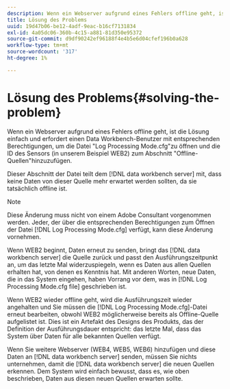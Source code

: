 ```yaml
---
description: Wenn ein Webserver aufgrund eines Fehlers offline geht, ist die Lösung einfach und erfordert einen Data Workbench-Benutzer mit entsprechenden Berechtigungen, um die Datei "Log Processing Mode.cfg"zu öffnen und die ID des Sensors (in unserem Beispiel WEB2) zum Abschnitt "Offline-Quellen"hinzuzufügen.
title: Lösung des Problems
uuid: 19d47b06-be12-4adf-9eac-b16cf7131834
exl-id: 4a05dc06-360b-4c15-a881-81d350e95372
source-git-commit: d9df90242ef96188f4e4b5e6d04cfef196b0a628
workflow-type: tm+mt
source-wordcount: '317'
ht-degree: 1%

---
```


# Lösung des Problems{#solving-the-problem}

Wenn ein Webserver aufgrund eines Fehlers offline geht, ist die Lösung einfach und erfordert einen Data Workbench-Benutzer mit entsprechenden Berechtigungen, um die Datei &quot;Log Processing Mode.cfg&quot;zu öffnen und die ID des Sensors (in unserem Beispiel WEB2) zum Abschnitt &quot;Offline-Quellen&quot;hinzuzufügen.

Dieser Abschnitt der Datei teilt dem [!DNL data workbench server] mit, dass keine Daten von dieser Quelle mehr erwartet werden sollten, da sie tatsächlich offline ist.

>[!NOTE]
>
>Diese Änderung muss nicht von einem Adobe Consultant vorgenommen werden. Jeder, der über die entsprechenden Berechtigungen zum Öffnen der Datei [!DNL Log Processing Mode.cfg] verfügt, kann diese Änderung vornehmen.

Wenn WEB2 beginnt, Daten erneut zu senden, bringt das [!DNL data workbench server] die Quelle zurück und passt den Ausführungszeitpunkt an, um das letzte Mal widerzuspiegeln, wenn es Daten aus allen Quellen erhalten hat, von denen es Kenntnis hat. Mit anderen Worten, neue Daten, die in das System eingehen, haben Vorrang vor dem, was in [!DNL Log Processing Mode.cfg file] geschrieben ist.

Wenn WEB2 wieder offline geht, wird die Ausführungszeit wieder angehalten und Sie müssen die [!DNL Log Processing Mode.cfg]-Datei erneut bearbeiten, obwohl WEB2 möglicherweise bereits als Offline-Quelle aufgelistet ist. Dies ist ein Artefakt des Designs des Produkts, das der Definition der Ausführungsdauer entspricht: das letzte Mal, dass das System über Daten für alle bekannten Quellen verfügt.

Wenn Sie weitere Webserver (WEB4, WEB5, WEB6) hinzufügen und diese Daten an [!DNL data workbench server] senden, müssen Sie nichts unternehmen, damit die [!DNL data workbench server] die neuen Quellen erkennen. Dem System wird einfach bewusst, dass es, wie oben beschrieben, Daten aus diesen neuen Quellen erwarten sollte.
